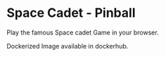 # Space Cadet - Pinball

Play the famous Space cadet Game in your browser.

Dockerized Image available in dockerhub.
